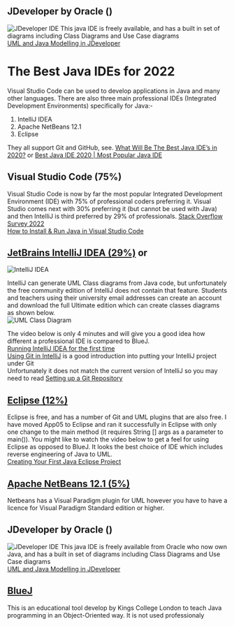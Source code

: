 ## JDeveloper by Oracle ()
![JDeveloper IDE](https://github.com/BNU-CO452/BlueJ-Apps/blob/master/images/JBuilder%20IDE.jpg)
This java IDE is freely available, and has a built in set of diagrams including Class Diagrams and Use Case diagrams    
[UML and Java Modelling in JDeveloper](https://www.youtube.com/watch?v=cQ4a3L75eJM&ab_channel=ShayJDev)

# The Best Java IDEs for 2022
Visual Studio Code can be used to develop applications in Java and many other languages.
There are also three main professional IDEs (Integrated Development Environments) specifically for Java:-
1. IntelliJ IDEA
2. Apache NetBeans 12.1
3. Eclipse 
  
They all support Git and GitHub, see.  [What Will Be The Best Java IDE’s in 2020?](https://www.geeksforgeeks.org/what-will-be-the-best-java-ides-in-2020/) or [Best Java IDE 2020 | Most Popular Java IDE](https://hackr.io/blog/best-java-ide)

## Visual Studio Code (75%)
Visual Studio Code is now by far the most popular Integrated Development Environment (IDE) with 75% of professional coders preferring it.  Visual Studio comes next with 30% preferring it (but cannot be used with Java) and then IntelliJ is third preferred by 29% of professionals.
[Stack Overflow Survey 2022](https://survey.stackoverflow.co/2022/#most-popular-technologies-new-collab-tools-prof)     
[How to Install & Run Java in Visual Studio Code](https://www.youtube.com/watch?v=fbyobdxDQno&ab_channel=TutorialBrain)

## [JetBrains IntelliJ IDEA (29%)](https://www.jetbrains.com/idea/) or 
![IntelliJ IDEA](https://github.com/BNU-CO452/BlueJ-Apps/blob/master/images/IntelliJ_IDEA.jpg)   

IntelliJ can generate UML Class diagrams from Java code, but unfortunately the free community edition of IntelliJ does not contain that feature. 
Students and teachers using their university email addresses can create an account and download the full Ultimate edition which can create classes diagrams as shown below.   
![UML Class Diagram](https://github.com/BNU-CO452/BlueJ-Apps/blob/master/images/App05-classesIJ.jpg)

The video below is only 4 minutes and will give you a good idea how different a professional IDE is compared to BlueJ.    
[Running IntelliJ IDEA for the first time](https://www.youtube.com/watch?v=c0efB_CKOYo&ab_channel=IntelliJIDEAbyJetBrains)    
[Using Git in IntelliJ](https://www.youtube.com/watch?v=uUzRMOCBorg&t=2s&ab_channel=LaunchCode) is a good introduction into putting your IntelliJ project under Git   
Unfortunately it does not match the current version of IntelliJ so you may need to read [Setting up a Git Repository](https://www.jetbrains.com/help/idea/set-up-a-git-repository.html#check_project_status)   

## [Eclipse (12%)](https://www.eclipse.org/eclipseide/)
Eclipse is free, and has a number of Git and UML plugins that are also free.  I have moved App05 to Eclipse and ran it successfully in Eclipse with only one change to the main method (it requires String [] args as a parameter to main()).  You might like to watch the video below to get a feel for using Eclipse as opposed to BlueJ.  It looks the best choice of IDE which includes reverse engineering of Java to UML.   
[Creating Your First Java Eclipse Project](https://www.youtube.com/watch?v=S37y-BHzTBc&ab_channel=CraigPiercy)

## [Apache NetBeans 12.1 (5%)](https://netbeans.org/features/index.html)
Netbeans has a Visual Paradigm plugin for UML however you have to have a licence for Visual Paradigm Standard edition or higher.

## JDeveloper by Oracle ()
![JDeveloper IDE](https://github.com/BNU-CO452/BlueJ-Apps/blob/master/images/JBuilder%20IDE.jpg)
This java IDE is freely available from Oracle who now own Java, and has a built in set of diagrams including Class Diagrams and Use Case diagrams    
[UML and Java Modelling in JDeveloper](https://www.youtube.com/watch?v=cQ4a3L75eJM&ab_channel=ShayJDev)

## [BlueJ](https://www.bluej.org/)
This is an educational tool develop by Kings College London to teach Java programming in an Object-Oriented way.  It is not used professionaly

